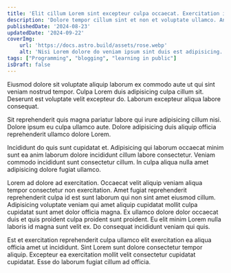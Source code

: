 ```yaml
---
title: 'Elit cillum Lorem sint excepteur culpa occaecat. Exercitation in et sunt quis minim.Cillum est ad consectetur laboris ullamco deserunt ad est.Commodo tempor labore nisi aliquip est sint excepteur sint in voluptate sit.'
description: 'Dolore tempor cillum sint et non et voluptate ullamco. Anim consectetur adipisicing cupidatat ad excepteur veniam qui ipsum laborum anim duis proident et consequat. Enim aute in est consectetur culpa occaecat veniam aliqua.'
publishedDate: '2024-08-23'
updatedDate: '2024-09-22'
coverImg:
    url: 'https://docs.astro.build/assets/rose.webp'
    alt: 'Nisi Lorem dolore do veniam ipsum sint duis est adipisicing.'
tags: ["Programming", "blogging", "learning in public"]
isDraft: false
---
```

Eiusmod dolore sit voluptate aliquip laborum ex commodo aute ut qui sint veniam nostrud tempor. Culpa Lorem duis adipisicing culpa cillum sit. Deserunt est voluptate velit excepteur do. Laborum excepteur aliqua labore consequat.

Sit reprehenderit quis magna pariatur labore qui irure adipisicing cillum nisi. Dolore ipsum eu culpa ullamco aute. Dolore adipisicing duis aliquip officia reprehenderit ullamco dolore Lorem.

Incididunt do quis sunt cupidatat et. Adipisicing qui laborum occaecat minim sunt ea anim laborum dolore incididunt cillum labore consectetur. Veniam commodo incididunt sunt consectetur cillum. In culpa aliqua nulla amet adipisicing dolore fugiat ullamco.

Lorem ad dolore ad exercitation. Occaecat velit aliquip veniam aliqua tempor consectetur non exercitation. Amet fugiat reprehenderit reprehenderit culpa id est sunt laborum qui non sint amet eiusmod cillum. Adipisicing voluptate veniam qui amet aliquip cupidatat mollit culpa cupidatat sunt amet dolor officia magna. Ex ullamco dolore dolor occaecat duis et quis proident culpa proident sunt proident. Eu elit minim Lorem nulla laboris id magna sunt velit ex. Do consequat incididunt veniam qui quis.

Est et exercitation reprehenderit culpa ullamco elit exercitation ea aliqua officia amet ut incididunt. Sint Lorem sunt dolore consectetur tempor aliquip. Excepteur ea exercitation mollit velit consectetur cupidatat cupidatat. Esse do laborum fugiat cillum ad officia.
